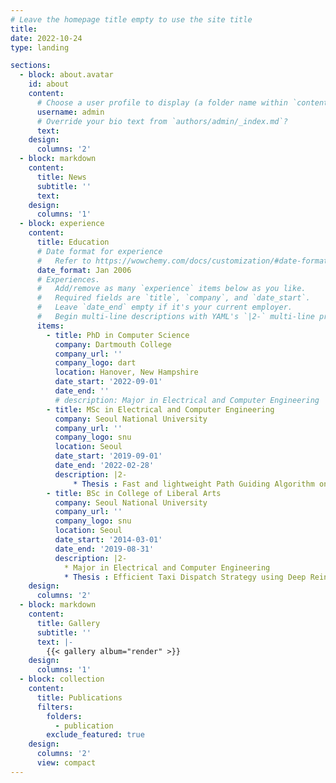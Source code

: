 ```yaml
---
# Leave the homepage title empty to use the site title
title:
date: 2022-10-24
type: landing

sections:
  - block: about.avatar
    id: about
    content:
      # Choose a user profile to display (a folder name within `content/authors/`)
      username: admin
      # Override your bio text from `authors/admin/_index.md`?
      text:
    design:
      columns: '2'
  - block: markdown
    content:
      title: News
      subtitle: ''
      text: 
    design:
      columns: '1'
  - block: experience
    content:
      title: Education
      # Date format for experience
      #   Refer to https://wowchemy.com/docs/customization/#date-format
      date_format: Jan 2006
      # Experiences.
      #   Add/remove as many `experience` items below as you like.
      #   Required fields are `title`, `company`, and `date_start`.
      #   Leave `date_end` empty if it's your current employer.
      #   Begin multi-line descriptions with YAML's `|2-` multi-line prefix.
      items:
        - title: PhD in Computer Science
          company: Dartmouth College
          company_url: ''
          company_logo: dart
          location: Hanover, New Hampshire
          date_start: '2022-09-01'
          date_end: ''
          # description: Major in Electrical and Computer Engineering
        - title: MSc in Electrical and Computer Engineering
          company: Seoul National University
          company_url: ''
          company_logo: snu
          location: Seoul
          date_start: '2019-09-01'
          date_end: '2022-02-28'
          description: |2-
              * Thesis : Fast and lightweight Path Guiding Algorithm on GPU
        - title: BSc in College of Liberal Arts
          company: Seoul National University
          company_url: ''
          company_logo: snu
          location: Seoul
          date_start: '2014-03-01'
          date_end: '2019-08-31'
          description: |2-
            * Major in Electrical and Computer Engineering
            * Thesis : Efficient Taxi Dispatch Strategy using Deep Reinforcement Learning
    design:
      columns: '2'
  - block: markdown
    content:
      title: Gallery
      subtitle: ''
      text: |-
        {{< gallery album="render" >}}
    design:
      columns: '1'
  - block: collection
    content:
      title: Publications
      filters:
        folders:
          - publication
        exclude_featured: true
    design:
      columns: '2'
      view: compact
---
```

